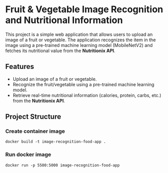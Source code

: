 # Fruit & Vegetable Image Recognition and Nutritional Information

This project is a simple web application that allows users to upload an image of a fruit or vegetable. The application recognizes the item in the image using a pre-trained machine learning model (MobileNetV2) and fetches its nutritional value from the **Nutritionix API**.

## Features

- Upload an image of a fruit or vegetable.
- Recognize the fruit/vegetable using a pre-trained machine learning model.
- Retrieve real-time nutritional information (calories, protein, carbs, etc.) from the **Nutritionix API**.

## Project Structure

### Create container image
 `docker build -t image-recognition-food-app .`
### Run docker image
 `docker run -p 5500:5000 image-recognition-food-app`